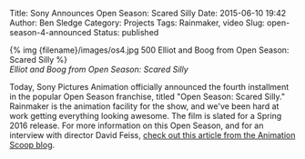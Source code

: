Title: Sony Announces Open Season: Scared Silly
Date: 2015-06-10 19:42
Author: Ben Sledge
Category: Projects
Tags: Rainmaker, video
Slug: open-season-4-announced
Status: published

{% img {filename}/images/os4.jpg 500 Elliot and Boog from Open Season: Scared
Silly %}<br />
_Elliot and Boog from Open Season: Scared Silly_

Today, Sony Pictures Animation officially announced the fourth
installment in the popular Open Season franchise, titled "Open Season:
Scared Silly." Rainmaker is the animation facility for the show, and
we've been hard at work getting everything looking awesome. The film is
slated for a Spring 2016 release. For more information on this Open
Season, and for an interview with director David Feiss, [check out this
article from the Animation Scoop
blog](http://blogs.indiewire.com/animationscoop/sony-pictures-animation-sets-2016-release-for-dave-feiss-open-season-scared-silly-20150610).
